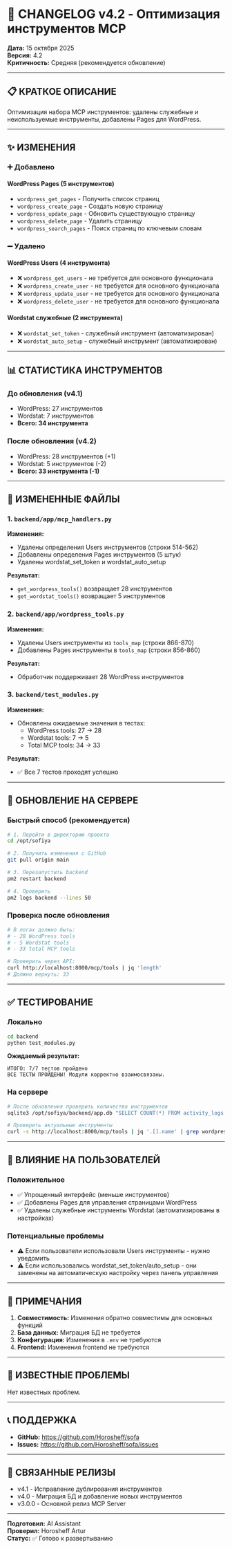 # 🚀 CHANGELOG v4.2 - Оптимизация инструментов MCP

**Дата:** 15 октября 2025  
**Версия:** 4.2  
**Критичность:** Средняя (рекомендуется обновление)

---

## 📋 КРАТКОЕ ОПИСАНИЕ

Оптимизация набора MCP инструментов: удалены служебные и неиспользуемые инструменты, добавлены Pages для WordPress.

---

## ✨ ИЗМЕНЕНИЯ

### ➕ Добавлено

#### WordPress Pages (5 инструментов)
- `wordpress_get_pages` - Получить список страниц
- `wordpress_create_page` - Создать новую страницу
- `wordpress_update_page` - Обновить существующую страницу
- `wordpress_delete_page` - Удалить страницу
- `wordpress_search_pages` - Поиск страниц по ключевым словам

### ➖ Удалено

#### WordPress Users (4 инструмента)
- ❌ `wordpress_get_users` - не требуется для основного функционала
- ❌ `wordpress_create_user` - не требуется для основного функционала
- ❌ `wordpress_update_user` - не требуется для основного функционала
- ❌ `wordpress_delete_user` - не требуется для основного функционала

#### Wordstat служебные (2 инструмента)
- ❌ `wordstat_set_token` - служебный инструмент (автоматизирован)
- ❌ `wordstat_auto_setup` - служебный инструмент (автоматизирован)

---

## 📊 СТАТИСТИКА ИНСТРУМЕНТОВ

### До обновления (v4.1)
- WordPress: 27 инструментов
- Wordstat: 7 инструментов
- **Всего: 34 инструмента**

### После обновления (v4.2)
- WordPress: 28 инструментов (+1)
- Wordstat: 5 инструментов (-2)
- **Всего: 33 инструмента (-1)**

---

## 📁 ИЗМЕНЕННЫЕ ФАЙЛЫ

### 1. `backend/app/mcp_handlers.py`
**Изменения:**
- Удалены определения Users инструментов (строки 514-562)
- Добавлены определения Pages инструментов (5 штук)
- Удалены wordstat_set_token и wordstat_auto_setup

**Результат:**
- `get_wordpress_tools()` возвращает 28 инструментов
- `get_wordstat_tools()` возвращает 5 инструментов

### 2. `backend/app/wordpress_tools.py`
**Изменения:**
- Удалены Users инструменты из `tools_map` (строки 866-870)
- Добавлены Pages инструменты в `tools_map` (строки 856-860)

**Результат:**
- Обработчик поддерживает 28 WordPress инструментов

### 3. `backend/test_modules.py`
**Изменения:**
- Обновлены ожидаемые значения в тестах:
  - WordPress tools: 27 → 28
  - Wordstat tools: 7 → 5
  - Total MCP tools: 34 → 33

**Результат:**
- ✅ Все 7 тестов проходят успешно

---

## 🔄 ОБНОВЛЕНИЕ НА СЕРВЕРЕ

### Быстрый способ (рекомендуется)
```bash
# 1. Перейти в директорию проекта
cd /opt/sofiya

# 2. Получить изменения с GitHub
git pull origin main

# 3. Перезапустить backend
pm2 restart backend

# 4. Проверить
pm2 logs backend --lines 50
```

### Проверка после обновления
```bash
# В логах должно быть:
# - 28 WordPress tools
# - 5 Wordstat tools
# - 33 total MCP tools

# Проверить через API:
curl http://localhost:8000/mcp/tools | jq 'length'
# Должно вернуть: 33
```

---

## ✅ ТЕСТИРОВАНИЕ

### Локально
```bash
cd backend
python test_modules.py
```

**Ожидаемый результат:**
```
ИТОГО: 7/7 тестов пройдено
ВСЕ ТЕСТЫ ПРОЙДЕНЫ! Модули корректно взаимосвязаны.
```

### На сервере
```bash
# После обновления проверить количество инструментов
sqlite3 /opt/sofiya/backend/app.db "SELECT COUNT(*) FROM activity_logs WHERE action='get_tools';"

# Проверить актуальные инструменты
curl -s http://localhost:8000/mcp/tools | jq '.[].name' | grep wordpress
```

---

## 🎯 ВЛИЯНИЕ НА ПОЛЬЗОВАТЕЛЕЙ

### Положительное
- ✅ Упрощенный интерфейс (меньше инструментов)
- ✅ Добавлены Pages для управления страницами WordPress
- ✅ Удалены служебные инструменты Wordstat (автоматизированы в настройках)

### Потенциальные проблемы
- ⚠️ Если пользователи использовали Users инструменты - нужно уведомить
- ⚠️ Если использовались wordstat_set_token/auto_setup - они заменены на автоматическую настройку через панель управления

---

## 📝 ПРИМЕЧАНИЯ

1. **Совместимость:** Изменения обратно совместимы для основных функций
2. **База данных:** Миграция БД не требуется
3. **Конфигурация:** Изменения в `.env` не требуются
4. **Frontend:** Изменения frontend не требуются

---

## 🐛 ИЗВЕСТНЫЕ ПРОБЛЕМЫ

Нет известных проблем.

---

## 📞 ПОДДЕРЖКА

- **GitHub:** https://github.com/Horosheff/sofa
- **Issues:** https://github.com/Horosheff/sofa/issues

---

## 🔗 СВЯЗАННЫЕ РЕЛИЗЫ

- v4.1 - Исправление дублирования инструментов
- v4.0 - Миграция БД и добавление новых инструментов
- v3.0.0 - Основной релиз MCP Server

---

**Подготовил:** AI Assistant  
**Проверил:** Horosheff Artur  
**Статус:** ✅ Готово к развертыванию

